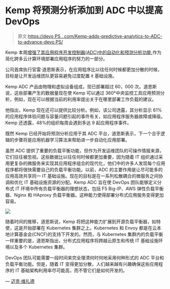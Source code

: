 # Kemp 将预测分析添加到 ADC 中以提高 DevOps

> 原文:[https://devo PS . com/Kemp-adds-predictive-analytics-to-ADC-to-advance-devo PS/](https://devops.com/kemp-adds-predictive-analytics-to-adc-to-advance-devops/)

Kemp 本周[增强了其应用程序开发控制器(ADC)中的自动化和预测分析功能](https://www.businesswire.com/news/home/20190220005271/en/Kemp-Recharges-Brand-Bolstering-Automation-Predictive-Analytics),作为简化跨多云计算环境部署应用程序的努力的一部分。

公司首席执行官雷·道恩斯表示，在应用程序比以往任何时候都更加分散的时候，目标是让开发运维团队更容易避免过度配置 it 基础设施。

Kemp ADC 产品由物理和虚拟设备组成，现已部署超过 60，000 次。道恩斯说，这些部署产生的数据量现在使 Kemp 可以通过 360°中央监控工具应用预测分析，例如，现在可以根据当前的利用率提出关于在哪里部署工作负载的建议。

他指出，Kemp 现在还可以提供比较分析。例如，该公司透露，其分析显示 61%的应用程序体验问题与容量问题引起的事件有关，如应用程序服务器故障或降级。Kemp 还透露，48%的组织每周会遇到多达 9 起应用程序事件。

既然 Kemp 已经开始将预测分析应用于其 ADC 平台，道恩斯表示，下一个合乎逻辑的步骤将是应用机器学习算法来帮助进一步自动化应用部署。

虽然 ADC 提供了重要的负载平衡功能，但作为开发运维团队的可操作情报来源，它们往往被忽视。这些数据比以往任何时候都更加重要，因为随着 IT 组织通过采用更复杂的微服务来实现其应用程序组合的现代化，他们中的许多人发现每个应用程序都将很快需要自己的负载平衡功能。以前，ADC 的主要作用是让尽可能多的应用高效共享同一 IT 基础设施。现在的目标是在一系列松散耦合的微服务之间协调和优化 IT 基础设施资源的分配。Kemp ADC 旨在使 DevOps 团队能够定义分布式 IT 环境中所有负载平衡器的理想状态，包括 F5 Big-IP、AWS 弹性负载平衡器、Nginx 和 HAproxy 负载平衡器。这种能力使得部署分布式应用服务变得更加容易。

![](../Images/0bd8bc5a9caede411f8212b7a7533ef5.png)

随着时间的推移，道恩斯说，Kemp 将把这种能力扩展到开源负载平衡器，如特使，这是开始部署在 Kubernetes 集群之上。Kubernetes 和 Envoy 都是在云本地计算基金会(CNCF)的支持下开发的。然而，与 Kubernetes 集群内的负载平衡一样重要的是，道恩斯指出，分布式应用程序将跨越云原生和传统 IT 基础设施环境以及多个 Kubernetes 集群。

DevOps 团队可能需要一段时间来完全理清何时何地采用何种形式的 ADC 平台和负载平衡功能。但是，随着 IT 变得更加分散，人们越来越有兴趣确保这些应用程序的 IT 基础架构利用率尽可能高，而不管它们是如何开发的。

— [迈克·维扎德](https://devops.com/author/mike-vizard/)